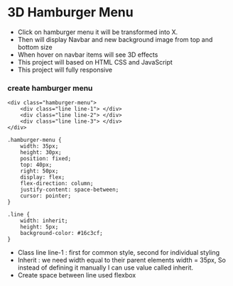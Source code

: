 # 3D Hamburger Menu
* Click on hamburger menu it will be transformed into X.
* Then will display Navbar and new background image from top and bottom size
* When hover on navbar items will see 3D effects
* This project will based on HTML CSS and JavaScript
* This project will fully responsive


### create hamburger menu

```
<div class="hamburger-menu">
    <div class="line line-1"> </div>
    <div class="line line-2"> </div>
    <div class="line line-3"> </div>
</div>

```

```
.hamburger-menu {
    width: 35px;
    height: 30px;
    position: fixed;
    top: 40px;
    right: 50px; 
    display: flex;
    flex-direction: column;
    justify-content: space-between;
    cursor: pointer;
}

.line {
    width: inherit;
    height: 5px;
    background-color: #16c3cf;
}

```

* Class line  line-1 : first for common style, second for individual styling 
* Inherit : we need width equal to their parent elements width = 35px, So instead of defining it manually I can use value called inherit.
* Create space between line used flexbox